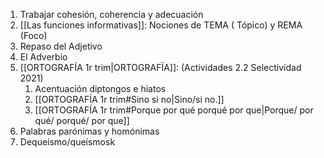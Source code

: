 1. Trabajar  cohesión,  coherencia y  adecuación
3. [[Las funciones informativas]]: Nociones de TEMA ( Tópico) y REMA (Foco)
5. Repaso del Adjetivo
6. El Adverbio
7. [[ORTOGRAFÍA 1r trim|ORTOGRAFÏA]]: (Actividades 2.2 Selectividad 2021)
	1. Acentuación diptongos e hiatos
	2. [[ORTOGRAFÍA 1r trim#Sino si no|Sino/si no.]]
	3. [[ORTOGRAFÍA 1r trim#Porque por qué porqué por que|Porque/ por qué/ porqué/ por que]]
8. Palabras parónimas y homónimas
9. Dequeísmo/queísmosk